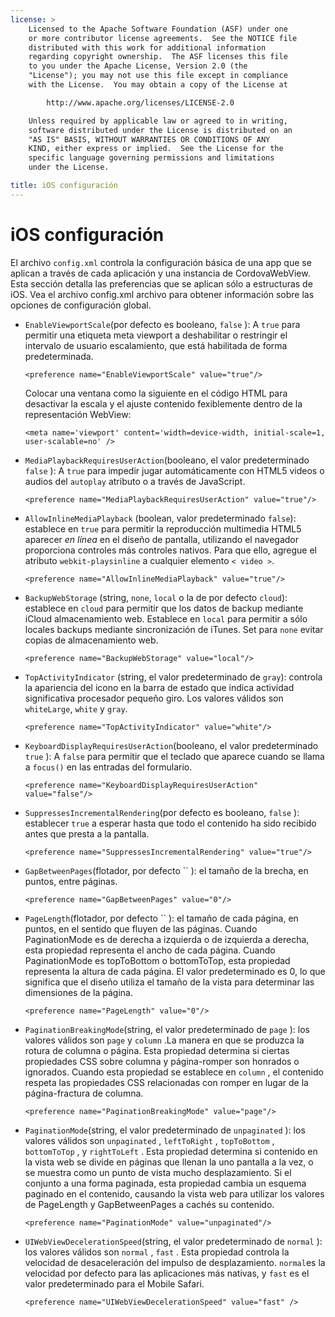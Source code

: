 ```yaml
---
license: >
    Licensed to the Apache Software Foundation (ASF) under one
    or more contributor license agreements.  See the NOTICE file
    distributed with this work for additional information
    regarding copyright ownership.  The ASF licenses this file
    to you under the Apache License, Version 2.0 (the
    "License"); you may not use this file except in compliance
    with the License.  You may obtain a copy of the License at

        http://www.apache.org/licenses/LICENSE-2.0

    Unless required by applicable law or agreed to in writing,
    software distributed under the License is distributed on an
    "AS IS" BASIS, WITHOUT WARRANTIES OR CONDITIONS OF ANY
    KIND, either express or implied.  See the License for the
    specific language governing permissions and limitations
    under the License.

title: iOS configuración
---
```


# iOS configuración

El archivo `config.xml` controla la configuración básica de una app que se aplican a través de cada aplicación y una instancia de CordovaWebView. Esta sección detalla las preferencias que se aplican sólo a estructuras de iOS. Vea el archivo config.xml archivo para obtener información sobre las opciones de configuración global.

*   `EnableViewportScale`(por defecto es booleano, `false` ): A `true` para permitir una etiqueta meta viewport a deshabilitar o restringir el intervalo de usuario escalamiento, que está habilitada de forma predeterminada.
    
        <preference name="EnableViewportScale" value="true"/>
        
    
    Colocar una ventana como la siguiente en el código HTML para desactivar la escala y el ajuste contenido fexiblemente dentro de la representación WebView:
    
        <meta name='viewport' content='width=device-width, initial-scale=1, user-scalable=no' />
        

*   `MediaPlaybackRequiresUserAction`(booleano, el valor predeterminado `false` ): A `true` para impedir jugar automáticamente con HTML5 videos o audios del `autoplay` atributo o a través de JavaScript.
    
        <preference name="MediaPlaybackRequiresUserAction" value="true"/>
        

*   `AllowInlineMediaPlayback` (boolean, valor predeterminado `false`): establece en `true` para permitir la reproducción multimedia HTML5 aparecer *en línea* en el diseño de pantalla, utilizando el navegador proporciona controles más controles nativos. Para que ello, agregue el atributo `webkit-playsinline` a cualquier elemento `< video >`.
    
        <preference name="AllowInlineMediaPlayback" value="true"/>
        

*   `BackupWebStorage` (string, `none`, `local` o la de por defecto `cloud`): establece en `cloud` para permitir que los datos de backup mediante iCloud almacenamiento web. Establece en `local` para permitir a sólo locales backups mediante sincronización de iTunes. Set para `none` evitar copias de almacenamiento web.
    
        <preference name="BackupWebStorage" value="local"/>
        

*   `TopActivityIndicator` (string, el valor predeterminado de `gray`): controla la apariencia del icono en la barra de estado que indica actividad significativa procesador pequeño giro. Los valores válidos son `whiteLarge`, `white` y `gray`.
    
        <preference name="TopActivityIndicator" value="white"/>
        

*   `KeyboardDisplayRequiresUserAction`(booleano, el valor predeterminado `true` ): A `false` para permitir que el teclado que aparece cuando se llama a `focus()` en las entradas del formulario.
    
        <preference name="KeyboardDisplayRequiresUserAction" value="false"/>
        

*   `SuppressesIncrementalRendering`(por defecto es booleano, `false` ): establecer `true` a esperar hasta que todo el contenido ha sido recibido antes que presta a la pantalla.
    
        <preference name="SuppressesIncrementalRendering" value="true"/>
        

*   `GapBetweenPages`(flotador, por defecto `` ): el tamaño de la brecha, en puntos, entre páginas.
    
        <preference name="GapBetweenPages" value="0"/>
        

*   `PageLength`(flotador, por defecto `` ): el tamaño de cada página, en puntos, en el sentido que fluyen de las páginas. Cuando PaginationMode es de derecha a izquierda o de izquierda a derecha, esta propiedad representa el ancho de cada página. Cuando PaginationMode es topToBottom o bottomToTop, esta propiedad representa la altura de cada página. El valor predeterminado es 0, lo que significa que el diseño utiliza el tamaño de la vista para determinar las dimensiones de la página.
    
        <preference name="PageLength" value="0"/>
        

*   `PaginationBreakingMode`(string, el valor predeterminado de `page` ): los valores válidos son `page` y `column` .La manera en que se produzca la rotura de columna o página. Esta propiedad determina si ciertas propiedades CSS sobre columna y página-romper son honrados o ignorados. Cuando esta propiedad se establece en `column` , el contenido respeta las propiedades CSS relacionadas con romper en lugar de la página-fractura de columna.
    
        <preference name="PaginationBreakingMode" value="page"/>
        

*   `PaginationMode`(string, el valor predeterminado de `unpaginated` ): los valores válidos son `unpaginated` , `leftToRight` , `topToBottom` , `bottomToTop` , y `rightToLeft` . Esta propiedad determina si contenido en la vista web se divide en páginas que llenan la uno pantalla a la vez, o se muestra como un punto de vista mucho desplazamiento. Si el conjunto a una forma paginada, esta propiedad cambia un esquema paginado en el contenido, causando la vista web para utilizar los valores de PageLength y GapBetweenPages a cachés su contenido.
    
        <preference name="PaginationMode" value="unpaginated"/>
        

*   `UIWebViewDecelerationSpeed`(string, el valor predeterminado de `normal` ): los valores válidos son `normal` , `fast` . Esta propiedad controla la velocidad de desaceleración del impulso de desplazamiento. `normal`es la velocidad por defecto para las aplicaciones más nativas, y `fast` es el valor predeterminado para el Mobile Safari.
    
        <preference name="UIWebViewDecelerationSpeed" value="fast" />